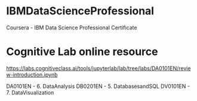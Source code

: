# IBMDataScienceProfessional
Coursera - IBM Data Science Professional Certificate

# Cognitive Lab online resource
https://labs.cognitiveclass.ai/tools/jupyterlab/lab/tree/labs/DA0101EN/review-introduction.ipynb

DA0101EN - 6. DataAnalysis
DB0201EN - 5. DatabasesandSQL
DV0101EN - 7. DataVisualization
